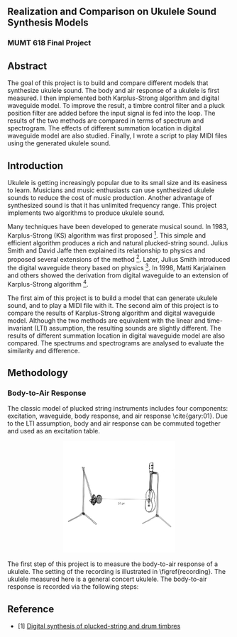 ## Realization and Comparison on Ukulele Sound Synthesis Models
### MUMT 618 Final Project

## Abstract
The goal of this project is to build and compare different models that synthesize ukulele sound. The body and air response of a ukulele is first measured. I then implemented both Karplus-Strong algorithm and digital waveguide model. To improve the result, a timbre control filter and a pluck position filter are added before the input signal is fed into the loop. The results of the two methods are compared in terms of spectrum and spectrogram. The effects of different summation location in digital waveguide model are also studied. Finally, I wrote a script to play MIDI files using the generated ukulele sound. 

## Introduction
Ukulele is getting increasingly popular due to its small size and its easiness to learn. Musicians and music enthusiasts can use synthesized ukulele sounds to reduce the cost of music production. Another advantage of synthesized sound is that it has unlimited frequency range. This project implements two algorithms to produce ukulele sound.

Many techniques have been developed to generate musical sound. In 1983, Karplus-Strong (KS) algorithm was first proposed [<sup>1</sup>](#refer-anchor-1). This simple and efficient algorithm produces a rich and natural plucked-string sound. Julius Smith and David Jaffe then explained its relationship to physics and proposed several extensions of the method [<sup>2</sup>](#refer-anchor-2). Later, Julius Smith introduced the digital waveguide theory based on physics [<sup>3</sup>](#refer-anchor-3). In 1998, Matti Karjalainen and others showed the derivation from digital waveguide to an extension of Karplus-Strong algorithm [<sup>4</sup>](#refer-anchor-4).

The first aim of this project is to build a model that can generate ukulele sound, and to play a MIDI file with it. The second aim of this project is to compare the results of Karplus-Strong algorithm and digital waveguide model. Although the two methods are equivalent with the linear and time-invariant (LTI) assumption, the resulting sounds are slightly different. The results of different summation location in digital waveguide model are also compared. The spectrums and spectrograms are analysed to evaluate the similarity and difference. 

## Methodology
### Body-to-Air Response
The classic model of plucked string instruments includes four components: excitation, waveguide, body response, and air response \cite{gary:01}. Due to the LTI assumption, body and air response can be commuted together and used as an excitation table. 
<div align="center">
<img src="https://github.com/yinanazhou/ukulele-sound-synthesis/blob/master/figure/recording.jpg" width=50%>
 </div>


The first step of this project is to measure the body-to-air response of a ukulele. The setting of the recording is illustrated in \figref{recording}. The ukulele measured here is a general concert ukulele. The body-to-air response is recorded via the following steps: 

## Reference
<div id="refer-anchor-1"></div>

- [1] [Digital synthesis of plucked-string and drum timbres](https://citeseerx.ist.psu.edu/viewdoc/download?doi=10.1.1.144.5585&rep=rep1&type=pdf)
